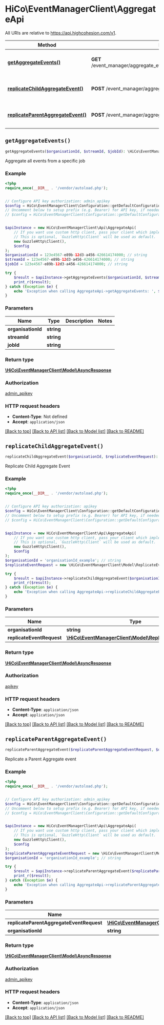 # HiCo\EventManagerClient\AggregateApi

All URIs are relative to https://api.highcohesion.com/v1.

Method | HTTP request | Description
------------- | ------------- | -------------
[**getAggregateEvents()**](AggregateApi.md#getAggregateEvents) | **GET** /event_manager/aggregate_events/{organisation_id}/{stream_id}/{job_id} | Aggregate all events from a specific job
[**replicateChildAggregateEvent()**](AggregateApi.md#replicateChildAggregateEvent) | **POST** /event_manager/aggregate_events/replicate_child | Replicate Child Aggregate Event
[**replicateParentAggregateEvent()**](AggregateApi.md#replicateParentAggregateEvent) | **POST** /event_manager/aggregate_events/replicate_parent | Replicate a Parent Aggregate event


## `getAggregateEvents()`

```php
getAggregateEvents($organisationId, $streamId, $jobId): \HiCo\EventManagerClient\Model\AsyncResponse
```

Aggregate all events from a specific job

### Example

```php
<?php
require_once(__DIR__ . '/vendor/autoload.php');


// Configure API key authorization: admin_apikey
$config = HiCo\EventManagerClient\Configuration::getDefaultConfiguration()->setApiKey('apikey', 'YOUR_API_KEY');
// Uncomment below to setup prefix (e.g. Bearer) for API key, if needed
// $config = HiCo\EventManagerClient\Configuration::getDefaultConfiguration()->setApiKeyPrefix('apikey', 'Bearer');


$apiInstance = new HiCo\EventManagerClient\Api\AggregateApi(
    // If you want use custom http client, pass your client which implements `GuzzleHttp\ClientInterface`.
    // This is optional, `GuzzleHttp\Client` will be used as default.
    new GuzzleHttp\Client(),
    $config
);
$organisationId = 123e4567-e89b-12d3-a456-426614174000; // string
$streamId = 123e4567-e89b-12d3-a456-426614174000; // string
$jobId = 123e4567-e89b-12d3-a456-426614174000; // string

try {
    $result = $apiInstance->getAggregateEvents($organisationId, $streamId, $jobId);
    print_r($result);
} catch (Exception $e) {
    echo 'Exception when calling AggregateApi->getAggregateEvents: ', $e->getMessage(), PHP_EOL;
}
```

### Parameters

Name | Type | Description  | Notes
------------- | ------------- | ------------- | -------------
 **organisationId** | **string**|  |
 **streamId** | **string**|  |
 **jobId** | **string**|  |

### Return type

[**\HiCo\EventManagerClient\Model\AsyncResponse**](../Model/AsyncResponse.md)

### Authorization

[admin_apikey](../../README.md#admin_apikey)

### HTTP request headers

- **Content-Type**: Not defined
- **Accept**: `application/json`

[[Back to top]](#) [[Back to API list]](../../README.md#endpoints)
[[Back to Model list]](../../README.md#models)
[[Back to README]](../../README.md)

## `replicateChildAggregateEvent()`

```php
replicateChildAggregateEvent($organisationId, $replicateEventRequest): \HiCo\EventManagerClient\Model\AsyncResponse
```

Replicate Child Aggregate Event

### Example

```php
<?php
require_once(__DIR__ . '/vendor/autoload.php');


// Configure API key authorization: apikey
$config = HiCo\EventManagerClient\Configuration::getDefaultConfiguration()->setApiKey('apikey', 'YOUR_API_KEY');
// Uncomment below to setup prefix (e.g. Bearer) for API key, if needed
// $config = HiCo\EventManagerClient\Configuration::getDefaultConfiguration()->setApiKeyPrefix('apikey', 'Bearer');


$apiInstance = new HiCo\EventManagerClient\Api\AggregateApi(
    // If you want use custom http client, pass your client which implements `GuzzleHttp\ClientInterface`.
    // This is optional, `GuzzleHttp\Client` will be used as default.
    new GuzzleHttp\Client(),
    $config
);
$organisationId = 'organisationId_example'; // string
$replicateEventRequest = new \HiCo\EventManagerClient\Model\ReplicateEventRequest(); // \HiCo\EventManagerClient\Model\ReplicateEventRequest

try {
    $result = $apiInstance->replicateChildAggregateEvent($organisationId, $replicateEventRequest);
    print_r($result);
} catch (Exception $e) {
    echo 'Exception when calling AggregateApi->replicateChildAggregateEvent: ', $e->getMessage(), PHP_EOL;
}
```

### Parameters

Name | Type | Description  | Notes
------------- | ------------- | ------------- | -------------
 **organisationId** | **string**|  | [optional]
 **replicateEventRequest** | [**\HiCo\EventManagerClient\Model\ReplicateEventRequest**](../Model/ReplicateEventRequest.md)|  | [optional]

### Return type

[**\HiCo\EventManagerClient\Model\AsyncResponse**](../Model/AsyncResponse.md)

### Authorization

[apikey](../../README.md#apikey)

### HTTP request headers

- **Content-Type**: `application/json`
- **Accept**: `application/json`

[[Back to top]](#) [[Back to API list]](../../README.md#endpoints)
[[Back to Model list]](../../README.md#models)
[[Back to README]](../../README.md)

## `replicateParentAggregateEvent()`

```php
replicateParentAggregateEvent($replicateParentAggregateEventRequest, $organisationId): \HiCo\EventManagerClient\Model\AsyncResponse
```

Replicate a Parent Aggregate event

### Example

```php
<?php
require_once(__DIR__ . '/vendor/autoload.php');


// Configure API key authorization: admin_apikey
$config = HiCo\EventManagerClient\Configuration::getDefaultConfiguration()->setApiKey('apikey', 'YOUR_API_KEY');
// Uncomment below to setup prefix (e.g. Bearer) for API key, if needed
// $config = HiCo\EventManagerClient\Configuration::getDefaultConfiguration()->setApiKeyPrefix('apikey', 'Bearer');


$apiInstance = new HiCo\EventManagerClient\Api\AggregateApi(
    // If you want use custom http client, pass your client which implements `GuzzleHttp\ClientInterface`.
    // This is optional, `GuzzleHttp\Client` will be used as default.
    new GuzzleHttp\Client(),
    $config
);
$replicateParentAggregateEventRequest = new \HiCo\EventManagerClient\Model\ReplicateParentAggregateEventRequest(); // \HiCo\EventManagerClient\Model\ReplicateParentAggregateEventRequest | Event Data
$organisationId = 'organisationId_example'; // string

try {
    $result = $apiInstance->replicateParentAggregateEvent($replicateParentAggregateEventRequest, $organisationId);
    print_r($result);
} catch (Exception $e) {
    echo 'Exception when calling AggregateApi->replicateParentAggregateEvent: ', $e->getMessage(), PHP_EOL;
}
```

### Parameters

Name | Type | Description  | Notes
------------- | ------------- | ------------- | -------------
 **replicateParentAggregateEventRequest** | [**\HiCo\EventManagerClient\Model\ReplicateParentAggregateEventRequest**](../Model/ReplicateParentAggregateEventRequest.md)| Event Data |
 **organisationId** | **string**|  | [optional]

### Return type

[**\HiCo\EventManagerClient\Model\AsyncResponse**](../Model/AsyncResponse.md)

### Authorization

[admin_apikey](../../README.md#admin_apikey)

### HTTP request headers

- **Content-Type**: `application/json`
- **Accept**: `application/json`

[[Back to top]](#) [[Back to API list]](../../README.md#endpoints)
[[Back to Model list]](../../README.md#models)
[[Back to README]](../../README.md)
